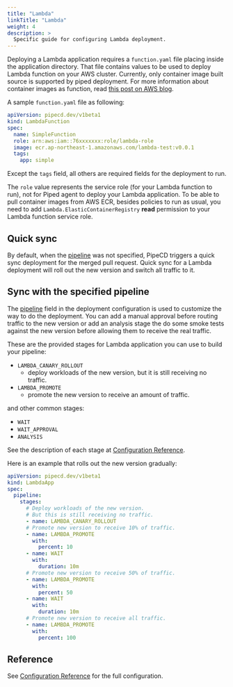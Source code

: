 ```yaml
---
title: "Lambda"
linkTitle: "Lambda"
weight: 4
description: >
  Specific guide for configuring Lambda deployment.
---
```


Deploying a Lambda application requires a `function.yaml` file placing inside the application directory. That file contains values to be used to deploy Lambda function on your AWS cluster.
Currently, only container image built source is supported by piped deployment. For more information about container images as function, read [this post on AWS blog](https://aws.amazon.com/blogs/aws/new-for-aws-lambda-container-image-support/).

A sample `function.yaml` file as following:

```yaml
apiVersion: pipecd.dev/v1beta1
kind: LambdaFunction
spec:
  name: SimpleFunction
  role: arn:aws:iam::76xxxxxxx:role/lambda-role
  image: ecr.ap-northeast-1.amazonaws.com/lambda-test:v0.0.1
  tags:
    app: simple
```

Except the `tags` field, all others are required fields for the deployment to run.

The `role` value represents the service role (for your Lambda function to run), not for Piped agent to deploy your Lambda application. To be able to pull container images from AWS ECR, besides policies to run as usual, you need to add `Lambda.ElasticContainerRegistry` __read__ permission to your Lambda function service role.

## Quick sync

By default, when the [pipeline](/docs/user-guide/configuration-reference/#lambda-application) was not specified, PipeCD triggers a quick sync deployment for the merged pull request.
Quick sync for a Lambda deployment will roll out the new version and switch all traffic to it.

## Sync with the specified pipeline

The [pipeline](/docs/user-guide/configuration-reference/#lambda-application) field in the deployment configuration is used to customize the way to do the deployment.
You can add a manual approval before routing traffic to the new version or add an analysis stage the do some smoke tests against the new version before allowing them to receive the real traffic.

These are the provided stages for Lambda application you can use to build your pipeline:

- `LAMBDA_CANARY_ROLLOUT`
  - deploy workloads of the new version, but it is still receiving no traffic.
- `LAMBDA_PROMOTE`
  - promote the new version to receive an amount of traffic.

and other common stages:
- `WAIT`
- `WAIT_APPROVAL`
- `ANALYSIS`

See the description of each stage at [Configuration Reference](/docs/user-guide/configuration-reference/#stageoptions).

Here is an example that rolls out the new version gradually:

``` yaml
apiVersion: pipecd.dev/v1beta1
kind: LambdaApp
spec:
  pipeline:
    stages:
      # Deploy workloads of the new version.
      # But this is still receiving no traffic.
      - name: LAMBDA_CANARY_ROLLOUT
      # Promote new version to receive 10% of traffic.
      - name: LAMBDA_PROMOTE
        with:
          percent: 10
      - name: WAIT
        with:
          duration: 10m
      # Promote new version to receive 50% of traffic.
      - name: LAMBDA_PROMOTE
        with:
          percent: 50
      - name: WAIT
        with:
          duration: 10m
      # Promote new version to receive all traffic.
      - name: LAMBDA_PROMOTE
        with:
          percent: 100
```

## Reference

See [Configuration Reference](/docs/user-guide/configuration-reference/#lambda-application) for the full configuration.
